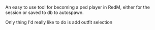 An easy to use tool for becoming a ped player in RedM, either for the session or saved to db to autospawn.

Only thing I'd really like to do is add outfit selection
